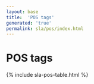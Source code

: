 ```yaml
---
layout: base
title:  'POS tags'
generated: 'true'
permalink: sla/pos/index.html
---
```


# POS tags

{% include sla-pos-table.html %}
